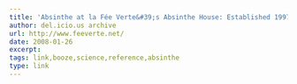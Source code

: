 ```yaml
---
title: 'Absinthe at la Fée Verte&#39;s Absinthe House: Established 1997'
author: del.icio.us archive
url: http://www.feeverte.net/
date: 2008-01-26
excerpt: 
tags: link,booze,science,reference,absinthe
type: link
---
```

